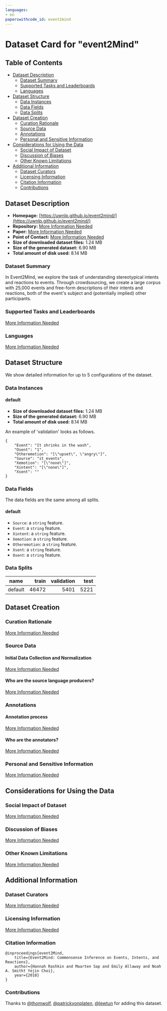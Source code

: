 ```yaml
---
languages:
- en
paperswithcode_id: event2mind
---
```


# Dataset Card for "event2Mind"

## Table of Contents
- [Dataset Description](#dataset-description)
  - [Dataset Summary](#dataset-summary)
  - [Supported Tasks and Leaderboards](#supported-tasks-and-leaderboards)
  - [Languages](#languages)
- [Dataset Structure](#dataset-structure)
  - [Data Instances](#data-instances)
  - [Data Fields](#data-fields)
  - [Data Splits](#data-splits)
- [Dataset Creation](#dataset-creation)
  - [Curation Rationale](#curation-rationale)
  - [Source Data](#source-data)
  - [Annotations](#annotations)
  - [Personal and Sensitive Information](#personal-and-sensitive-information)
- [Considerations for Using the Data](#considerations-for-using-the-data)
  - [Social Impact of Dataset](#social-impact-of-dataset)
  - [Discussion of Biases](#discussion-of-biases)
  - [Other Known Limitations](#other-known-limitations)
- [Additional Information](#additional-information)
  - [Dataset Curators](#dataset-curators)
  - [Licensing Information](#licensing-information)
  - [Citation Information](#citation-information)
  - [Contributions](#contributions)

## Dataset Description

- **Homepage:** [https://uwnlp.github.io/event2mind/](https://uwnlp.github.io/event2mind/)
- **Repository:** [More Information Needed](https://github.com/huggingface/datasets/blob/master/CONTRIBUTING.md#how-to-contribute-to-the-dataset-cards)
- **Paper:** [More Information Needed](https://github.com/huggingface/datasets/blob/master/CONTRIBUTING.md#how-to-contribute-to-the-dataset-cards)
- **Point of Contact:** [More Information Needed](https://github.com/huggingface/datasets/blob/master/CONTRIBUTING.md#how-to-contribute-to-the-dataset-cards)
- **Size of downloaded dataset files:** 1.24 MB
- **Size of the generated dataset:** 6.90 MB
- **Total amount of disk used:** 8.14 MB

### Dataset Summary

In Event2Mind, we explore the task of understanding stereotypical intents and reactions to events. Through crowdsourcing, we create a large corpus with 25,000 events and free-form descriptions of their intents and reactions, both of the event's subject and (potentially implied) other participants.

### Supported Tasks and Leaderboards

[More Information Needed](https://github.com/huggingface/datasets/blob/master/CONTRIBUTING.md#how-to-contribute-to-the-dataset-cards)

### Languages

[More Information Needed](https://github.com/huggingface/datasets/blob/master/CONTRIBUTING.md#how-to-contribute-to-the-dataset-cards)

## Dataset Structure

We show detailed information for up to 5 configurations of the dataset.

### Data Instances

#### default

- **Size of downloaded dataset files:** 1.24 MB
- **Size of the generated dataset:** 6.90 MB
- **Total amount of disk used:** 8.14 MB

An example of 'validation' looks as follows.
```
{
    "Event": "It shrinks in the wash",
    "Osent": "1",
    "Otheremotion": "[\"upset\", \"angry\"]",
    "Source": "it_events",
    "Xemotion": "[\"none\"]",
    "Xintent": "[\"none\"]",
    "Xsent": ""
}
```

### Data Fields

The data fields are the same among all splits.

#### default
- `Source`: a `string` feature.
- `Event`: a `string` feature.
- `Xintent`: a `string` feature.
- `Xemotion`: a `string` feature.
- `Otheremotion`: a `string` feature.
- `Xsent`: a `string` feature.
- `Osent`: a `string` feature.

### Data Splits

| name  |train|validation|test|
|-------|----:|---------:|---:|
|default|46472|      5401|5221|

## Dataset Creation

### Curation Rationale

[More Information Needed](https://github.com/huggingface/datasets/blob/master/CONTRIBUTING.md#how-to-contribute-to-the-dataset-cards)

### Source Data

#### Initial Data Collection and Normalization

[More Information Needed](https://github.com/huggingface/datasets/blob/master/CONTRIBUTING.md#how-to-contribute-to-the-dataset-cards)

#### Who are the source language producers?

[More Information Needed](https://github.com/huggingface/datasets/blob/master/CONTRIBUTING.md#how-to-contribute-to-the-dataset-cards)

### Annotations

#### Annotation process

[More Information Needed](https://github.com/huggingface/datasets/blob/master/CONTRIBUTING.md#how-to-contribute-to-the-dataset-cards)

#### Who are the annotators?

[More Information Needed](https://github.com/huggingface/datasets/blob/master/CONTRIBUTING.md#how-to-contribute-to-the-dataset-cards)

### Personal and Sensitive Information

[More Information Needed](https://github.com/huggingface/datasets/blob/master/CONTRIBUTING.md#how-to-contribute-to-the-dataset-cards)

## Considerations for Using the Data

### Social Impact of Dataset

[More Information Needed](https://github.com/huggingface/datasets/blob/master/CONTRIBUTING.md#how-to-contribute-to-the-dataset-cards)

### Discussion of Biases

[More Information Needed](https://github.com/huggingface/datasets/blob/master/CONTRIBUTING.md#how-to-contribute-to-the-dataset-cards)

### Other Known Limitations

[More Information Needed](https://github.com/huggingface/datasets/blob/master/CONTRIBUTING.md#how-to-contribute-to-the-dataset-cards)

## Additional Information

### Dataset Curators

[More Information Needed](https://github.com/huggingface/datasets/blob/master/CONTRIBUTING.md#how-to-contribute-to-the-dataset-cards)

### Licensing Information

[More Information Needed](https://github.com/huggingface/datasets/blob/master/CONTRIBUTING.md#how-to-contribute-to-the-dataset-cards)

### Citation Information

```
@inproceedings{event2Mind,
    title={Event2Mind: Commonsense Inference on Events, Intents, and Reactions},
    author={Hannah Rashkin and Maarten Sap and Emily Allaway and Noah A. Smith† Yejin Choi},
    year={2018}
}

```


### Contributions

Thanks to [@thomwolf](https://github.com/thomwolf), [@patrickvonplaten](https://github.com/patrickvonplaten), [@lewtun](https://github.com/lewtun) for adding this dataset.